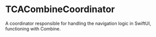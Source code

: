 # TCACombineCoordinator
A coordinator responsible for handling the navigation logic in SwiftUI, functioning with Combine.
